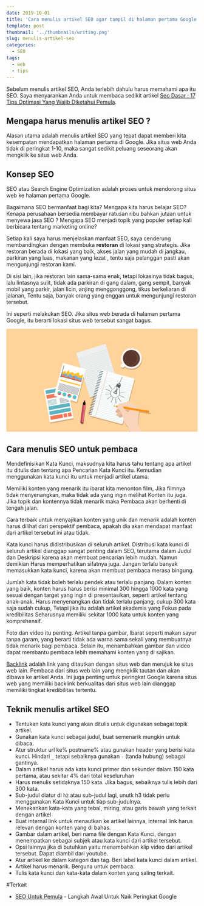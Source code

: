 ```yaml
---
date: 2019-10-01
title: 'Cara menulis artikel SEO agar tampil di halaman pertama Google'
template: post
thumbnail: '../thumbnails/writing.png'
slug: menulis-artikel-seo
categories:
  - SEO
tags:
  - web
  - tips
---
```


Sebelum menulis artikel SEO, Anda terlebih dahulu harus memahami apa itu SEO. Saya menyarankan Anda untuk membaca sedikit artikel [Seo Dasar : 17 Tips Optimasi Yang Wajib Diketahui Pemula](https://www.aradechoco.com/seo-dasar-untuk-pemula/). 

## Mengapa harus menulis artikel SEO ?

Alasan utama adalah menulis artikel SEO yang tepat dapat memberi kita kesempatan mendapatkan halaman pertama di Google. Jika situs web Anda tidak di peringkat 1-10, maka sangat sedikit peluang seseorang akan mengklik ke situs web Anda. 

## Konsep SEO

SEO atau Search Engine Optimization adalah proses untuk mendorong situs web ke halaman pertama Google. 

Bagaimana SEO bermanfaat bagi kita? Mengapa kita harus belajar SEO? Kenapa perusahaan bersedia membayar ratusan ribu bahkan jutaan untuk menyewa jasa SEO ? Mengapa SEO menjadi topik yang populer setiap kali berbicara tentang marketing online?

Setiap kali saya harus menjelaskan manfaat SEO, saya cenderung membandingkan dengan membuka **restoran** di lokasi yang strategis. Jika restoran berada di lokasi yang baik, akses jalan yang mudah di jangkau, parkiran yang luas, makanan yang lezat , tentu saja pelanggan pasti akan mengunjungi restoran kami.

Di sisi lain, jika restoran lain sama-sama enak, tetapi lokasinya tidak bagus, lalu lintasnya sulit, tidak ada parkiran di gang dalam, gang sempit, banyak mobil yang parkir, jalan licin, anjing menggonggong, tikus berkeliaran di jalanan, Tentu saja, banyak orang yang enggan untuk mengunjungi restoran tersebut.

Ini seperti melakukan SEO. Jika situs web berada di halaman pertama Google, itu berarti lokasi situs web tersebut sangat bagus. 

![](../images/menulis-artikel-seo-friendly.png)

## Cara menulis SEO untuk pembaca

Mendefinisikan Kata Kunci, maksudnya kita harus tahu tentang apa artikel itu ditulis dan tentang apa Pencarian Kata Kunci itu. Kemudian menggunakan kata kunci itu untuk menjadi artikel utama.

Memiliki konten yang menarik itu ibarat kita menonton film, Jika filmnya tidak menyenangkan, maka tidak ada yang ingin melihat Konten itu juga. Jika topik dan kontennya tidak menarik maka Pembaca akan berhenti di tengah jalan. 

Cara terbaik untuk menyajikan konten yang unik dan menarik adalah konten harus dilihat dari perspektif pembaca, apakah dia akan mendapat manfaat dari artikel tersebut ini atau tidak.

Kata kunci harus didistribusikan di seluruh artikel. Distribusi kata kunci di seluruh artikel dianggap sangat penting dalam SEO, terutama dalam Judul dan Deskripsi karena akan membuat pencarian lebih mudah. Namun demikian Harus memperhatikan sifatnya juga. Jangan terlalu banyak memasukkan kata kunci, karena akan membuat pembaca merasa bingung.

Jumlah kata tidak boleh terlalu pendek atau terlalu panjang. Dalam konten yang baik, konten harus harus berisi minimal 300 hingga 1000 kata yang sesuai dengan target yang ingin di presentasikan, seperti artikel tentang anak-anak. Harus menyenangkan dan tidak terlalu panjang, cukup 300 kata saja sudah cukup, Tetapi jika itu adalah artikel akademis yang Fokus pada kredibilitas Seharusnya memiliki sekitar 1000 kata untuk konten yang komprehensif.

Foto dan video itu penting. Artikel tanpa gambar, Ibarat seperti makan sayur tanpa garam, yang berarti tidak ada warna sama sekali yang membuatnya tidak menarik bagi pembaca. Selain itu, menambahkan gambar dan video dapat membantu pembaca lebih memahami konten yang di sajikan.

[Backlink](https://www.aradechoco.com/apa-itu-backlink/) adalah link yang ditautkan dengan situs web dan merujuk ke situs web lain. Pembaca dari situs web lain yang  mengklik tautan dan akan dibawa ke artikel Anda. Ini juga penting untuk peringkat Google karena situs web yang memiliki backlink berkualitas dari situs web lain dianggap memiliki tingkat kredibilitas tertentu.

## Teknik menulis artikel SEO 

- Tentukan kata kunci yang akan ditulis untuk digunakan sebagai topik artikel.
- Gunakan kata kunci sebagai judul, buat semenarik mungkin untuk dibaca.
- Atur struktur url ke% postname% atau gunakan header yang berisi kata kunci. Hindari `_` tetapi sebaiknya gunakan `-` (tanda hubung) sebagai gantinya.
- Dalam artikel harus ada kata kunci primer dan sekunder dalam 150 kata pertama, atau sekitar 4% dari total keseluruhan
- Harus menulis setidaknya 150 kata. Jika bagus, sebaiknya tulis lebih dari 300 kata.
- Sub-judul diatur di `h2` atau sub-judul lagi, unutk h3 tidak perlu menggunakan Kata Kunci untuk tiap sub-judulnya.
- Menekankan kata-kata yang tebal, miring, atau garis bawah yang terkait dengan artikel
- Buat internal link untuk menautkan ke artikel lainnya, internal link harus relevan dengan konten yang di bahas.
- Gambar dalam artikel, beri nama file dengan Kata Kunci, dengan menempatkan sebagai subjek atau kata kunci dari artikel tersebut.
- Opsi lainnya jika di butuhkan yaitu menambahkan klip video dari artikel tersebut. Dapat diambil dari youtube.
- Atur artikel ke dalam kategori dan tag. Beri label kata kunci dalam artikel.
- Artikel harus menarik. Berguna untuk pembaca.
- Tulis kata kunci dan kata-kata dalam konten yang saling terkait.

#Terkait

- [SEO Untuk Pemula](https://www.aradechoco.com/SEO-untuk-pemula/) - Langkah Awal Untuk Naik Peringkat Google 




